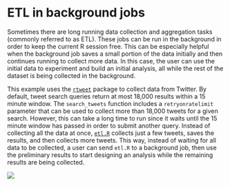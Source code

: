 # ETL in background jobs

Sometimes there are long running data collection and aggregation tasks (commonly
referred to as ETL). These jobs can be run in the background in order to keep
the current R session free. This can be especially helpful when the background
job saves a small portion of the data initially and then continues running to
collect more data. In this case, the user can use the initial data to experiment
and build an initial analysis, all while the rest of the dataset is being
collected in the background.

This example uses the [`rtweet`](https://rtweet.info/index.html) package to
collect data from Twitter. By default, tweet search queries return at most
18,000 results within a 15 minute window. The `search_tweets` function includes
a `retryonratelimit` parameter that can be used to collect more than 18,000
tweets for a given search. However, this can take a long time to run since it
waits until the 15 minute window has passed in order to submit another query.
Instead of collecting all the data at once, [`etl.R`](etl.R) collects just a few
tweets, saves the results, and then collects more tweets. This way, instead of
waiting for all data to be collected, a user can send `etl.R` to a background
job, then use the preliminary results to start designing an analysis while the
remaining results are being collected.

![](etl.gif)